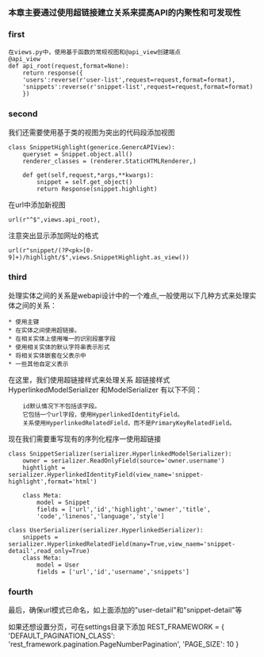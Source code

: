 ### 本章主要通过使用超链接建立关系来提高API的内聚性和可发现性

### first

    在views.py中，使用基于函数的常规视图和@api_view创建端点
    @api_view
    def api_root(request,format=None):
        return response({
        'users':reverse(r'user-list',request=request,format=format),
        'snippets':reverse(r'snippet-list',request=request,format=format)
        })
    
### second
我们还需要使用基于类的视图为突出的代码段添加视图

    class SnippetHighlight(generice.GenercAPIView):
        queryset = Snippet.object.all()
        renderer_classes = (renderer.StaticHTMLRenderer,)
        
        def get(self,request,*args,**kwargs):
            snippet = self.get_object()
            return Response(snippet.highlight)

在url中添加新视图

    url(r"^$",views.api_root),
注意突出显示添加网址的格式

    url(r"snippet/(?P<pk>[0-9]+)/highlight/$",views.SnippetHighlight.as_view())
    
### third
处理实体之间的关系是webapi设计中的一个难点,一般使用以下几种方式来处理实体之间的关系：

    * 使用主键
    * 在实体之间使用超链接。
    * 在相关实体上使用唯一的识别段塞字段
    * 使用相关实体的默认字符串表示形式
    * 将相关实体嵌套在父表示中
    * 一些其他自定义表示
    
在这里，我们使用超链接样式来处理关系
超链接样式HyperlinkedModelSerializer 和ModelSerializer 有以下不同：
    
        id默认情况下不包括该字段。
        它包括一个url字段，使用HyperlinkedIdentityField。
        关系使用HyperlinkedRelatedField，而不是PrimaryKeyRelatedField。
现在我们需要重写现有的序列化程序一使用超链接

    
    class SnippetSerializer(serializer.HyperlinkedModelSerializer):
        owner = serializer.ReadOnlyField(source='owner.username')
        hightlight = serializer.HyperlinkedIdentityField(view_name='snippet-highlight',format='html')
        
        class Meta:
            model = Snippet
            fields = ['url','id','highlight','owner','title',
            'code','linenos','language','style']
            
    class UserSerializer(serializer.HyperlinkedSerializer):
        snippets = serializer.HyperlinkedRelatedField(many=True,view_naem='snippet-detail',read_only=True)
        class Meta:
            model = User
            fields = ['url','id','username','snippets']
            
 ### fourth
 最后，确保url模式已命名，如上面添加的"user-detail"和"snippet-detail"等
 
 如果还想设置分页，可在settings目录下添加
 REST_FRAMEWORK = {
    'DEFAULT_PAGINATION_CLASS': 'rest_framework.pagination.PageNumberPagination',
    'PAGE_SIZE': 10
}

















